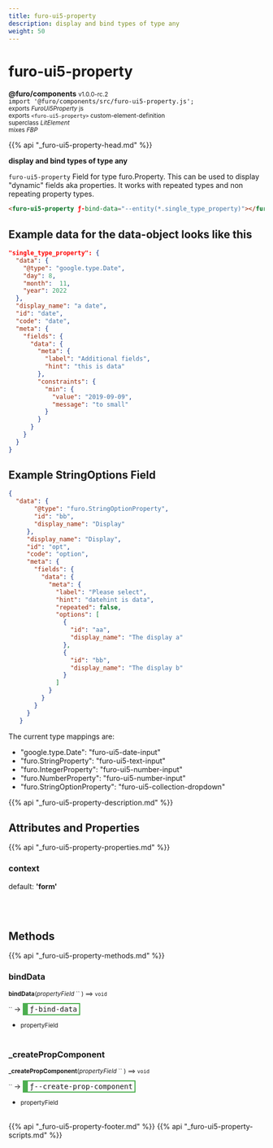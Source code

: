 ```yaml
---
title: furo-ui5-property
description: display and bind types of type any
weight: 50
---
```


# furo-ui5-property
**@furo/components** <small>v1.0.0-rc.2</small>
<br>`import '@furo/components/src/furo-ui5-property.js';`<small>
<br>exports *FuroUi5Property* js
<br>exports `<furo-ui5-property>` custom-element-definition
<br>superclass *LitElement*
<br> mixes *FBP*</small>

{{% api "_furo-ui5-property-head.md" %}}

**display and bind types of type any**

`furo-ui5-property`
 Field for type furo.Property. This can be used to display "dynamic" fields aka properties.
 It works with repeated types and non repeating property types.

 ```html
 <furo-ui5-property ƒ-bind-data="--entity(*.single_type_property)"></furo-ui5-property>
 ```

 ## Example data for the data-object looks like this

 ```json
 "single_type_property": {
   "data": {
     "@type": "google.type.Date",
     "day": 8,
     "month":  11,
     "year": 2022
   },
   "display_name": "a date",
   "id": "date",
   "code": "date",
   "meta": {
     "fields": {
       "data": {
         "meta": {
           "label": "Additional fields",
           "hint": "this is data"
         },
         "constraints": {
           "min": {
             "value": "2019-09-09",
             "message": "to small"
           }
         }
       }
     }
   }
 }
 ```
## Example StringOptions Field

```json
{
  "data": {
       "@type": "furo.StringOptionProperty",
       "id": "bb",
       "display_name": "Display"
     },
     "display_name": "Display",
     "id": "opt",
     "code": "option",
     "meta": {
       "fields": {
         "data": {
           "meta": {
             "label": "Please select",
             "hint": "datehint is data",
             "repeated": false,
             "options": [
               {
                 "id": "aa",
                 "display_name": "The display a"
               },
               {
                 "id": "bb",
                 "display_name": "The display b"
               }
             ]
           }
         }
       }
     }
   }

```

 The current type mappings are:

- "google.type.Date": "furo-ui5-date-input"
- "furo.StringProperty": "furo-ui5-text-input"
- "furo.IntegerProperty": "furo-ui5-number-input"
- "furo.NumberProperty": "furo-ui5-number-input"
- "furo.StringOptionProperty": "furo-ui5-collection-dropdown"

{{% api "_furo-ui5-property-description.md" %}}


## Attributes and Properties
{{% api "_furo-ui5-property-properties.md" %}}





### **context**
default: **&#39;form&#39;**</small>


<br><br>

## Methods
{{% api "_furo-ui5-property-methods.md" %}}


### **bindData**
<small>**bindData**(*propertyField* `` ) ⟹ `void`</small>

<small>`` </small> →
<span  style="border-width:2px 2px 2px 10px; border-style: solid;border-color:  rgb(76, 175, 80);font-family:monospace; padding:2px 4px;">ƒ-bind-data</span>



- <small>propertyField </small>
<br><br>

### **_createPropComponent**
<small>**_createPropComponent**(*propertyField* `` ) ⟹ `void`</small>

<small>`` </small> →
<span  style="border-width:2px 2px 2px 10px; border-style: solid;border-color:  rgb(76, 175, 80);font-family:monospace; padding:2px 4px;">ƒ--create-prop-component</span>



- <small>propertyField </small>
<br><br>





{{% api "_furo-ui5-property-footer.md" %}}
{{% api "_furo-ui5-property-scripts.md" %}}
